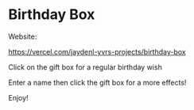 # Birthday Box

Website:

https://vercel.com/jaydenl-yvrs-projects/birthday-box

Click on the gift box for a regular birthday wish

Enter a name then click the gift box for a more effects!

Enjoy!
